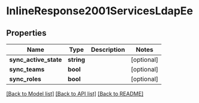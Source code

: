 # InlineResponse2001ServicesLdapEe

## Properties
Name | Type | Description | Notes
------------ | ------------- | ------------- | -------------
**sync_active_state** | **string** |  | [optional] 
**sync_teams** | **bool** |  | [optional] 
**sync_roles** | **bool** |  | [optional] 

[[Back to Model list]](../../README.md#documentation-for-models) [[Back to API list]](../../README.md#documentation-for-api-endpoints) [[Back to README]](../../README.md)

